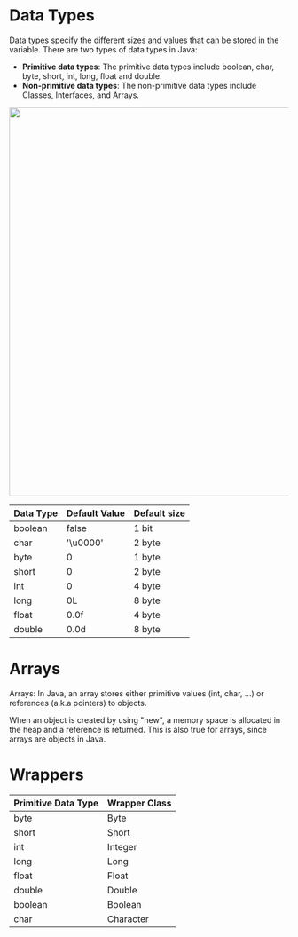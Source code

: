 # Data Types
Data types specify the different sizes and values that can be stored in the variable. There are two types of data types in Java:

- **Primitive data types**: The primitive data types include boolean, char, byte, short, int, long, float and double.
- **Non-primitive data types**: The non-primitive data types include Classes, Interfaces, and Arrays.

<p align="left">
  <img src="https://static.javatpoint.com/images/java-data-types.png" width="700">
</p>


| Data Type | Default Value | Default size |
| --- | --- | --- |
| boolean | false | 1 bit |
| char | '\u0000'| 2 byte |
| byte | 0 | 1 byte |
| short | 0 | 2 byte |
| int | 0 | 4 byte |
| long | 0L | 8 byte |
| float | 0.0f | 4 byte |
| double | 0.0d | 8 byte |

# Arrays
Arrays: In Java, an array stores either primitive values (int, char, ...) or references (a.k.a pointers) to objects.

When an object is created by using "new", a memory space is allocated in the heap and a reference is returned. This is also true for arrays, since arrays are objects in Java.

# Wrappers

| Primitive Data Type | Wrapper Class |
| --- | --- |
| byte | Byte |
| short | Short |
| int | Integer |
| long | Long |
| float | Float |
| double | Double |
| boolean | Boolean |
| char | Character |